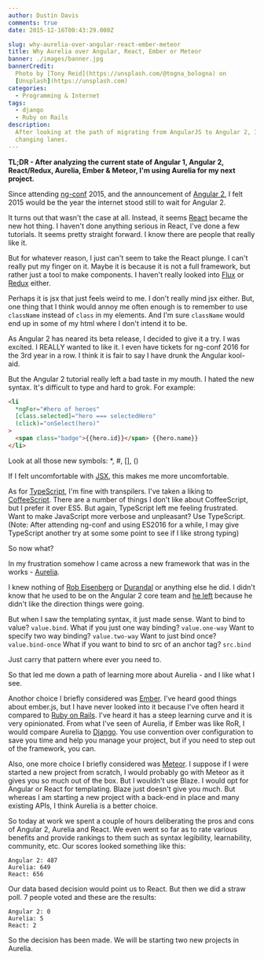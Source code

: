 ```yaml
---
author: Dustin Davis
comments: true
date: 2015-12-16T00:43:29.000Z

slug: why-aurelia-over-angular-react-ember-meteor
title: Why Aurelia over Angular, React, Ember or Meteor
banner: ./images/banner.jpg
bannerCredit:
  Photo by [Tony Reid](https://unsplash.com/@togna_bologna) on
  [Unsplash](https://unsplash.com)
categories:
  - Programming & Internet
tags:
  - django
  - Ruby on Rails
description:
  After looking at the path of migrating from AngularJS to Angular 2, I'm
  changing lanes.
---
```


**TL;DR - After analyzing the current state of Angular 1, Angular 2,
React/Redux, Aurelia, Ember & Meteor, I'm using Aurelia for my next project.**

Since attending [ng-conf](http://www.ng-conf.org/) 2015, and the announcement of
[Angular 2](http://angular.io/), I felt 2015 would be the year the internet
stood still to wait for Angular 2.

It turns out that wasn't the case at all. Instead, it seems
[React](https://facebook.github.io/react/) became the new hot thing. I haven't
done anything serious in React, I've done a few tutorials. It seems pretty
straight forward. I know there are people that really like it.

But for whatever reason, I just can't seem to take the React plunge. I can't
really put my finger on it. Maybe it is because it is not a full framework, but
rather just a tool to make components. I haven't really looked into
[Flux](https://facebook.github.io/flux/) or
[Redux](https://github.com/rackt/redux) either.

Perhaps it is jsx that just feels weird to me. I don't really mind jsx either.
But, one thing that I think would annoy me often enough is to remember to use
`className` instead of `class` in my elements. And I'm sure `className` would
end up in some of my html where I don't intend it to be.

As Angular 2 has neared its beta release, I decided to give it a try. I was
excited. I REALLY wanted to like it. I even have tickets for ng-conf 2016 for
the 3rd year in a row. I think it is fair to say I have drunk the Angular
kool-aid.

But the Angular 2 tutorial really left a bad taste in my mouth. I hated the new
syntax. It's difficult to type and hard to grok. For example:

```html
<li
  *ngFor="#hero of heroes"
  [class.selected]="hero === selectedHero"
  (click)="onSelect(hero)"
>
  <span class="badge">{{hero.id}}</span> {{hero.name}}
</li>
```

Look at all those new symbols: \*, #, [], ()

If I felt uncomfortable with
[JSX](https://reactjs.org/docs/introducing-jsx.html), this makes me more
uncomfortable.

As for [TypeScript](http://www.typescriptlang.org/), I'm fine with transpilers.
I've taken a liking to [CoffeeScript](http://coffeescript.org/). There are a
number of things I don't like about CoffeeScript, but I prefer it over ES5. But
again, TypeScript left me feeling frustrated. Want to make JavaScript more
verbose and unpleasant? Use TypeScript. (Note: After attending ng-conf and using
ES2016 for a while, I may give TypeScript another try at some some point to see
if I like strong typing)

So now what?

In my frustration somehow I came across a new framework that was in the works -
[Aurelia](http://aurelia.io/).

I knew nothing of [Rob Eisenberg](https://twitter.com/eisenbergeffect) or
[Durandal](http://durandal.io/) or anything else he did. I didn't know that he
used to be on the Angular 2 core team and
[he left](http://eisenbergeffect.bluespire.com/leaving-angular/) because he
didn't like the direction things were going.

But when I saw the templating syntax, it just made sense. Want to bind to value?
`value.bind`. What if you just one way binding? `value.one-way` Want to specify
two way binding? `value.two-way` Want to just bind once? `value.bind-once` What
if you want to bind to src of an anchor tag? `src.bind`

Just carry that pattern where ever you need to.

So that led me down a path of learning more about Aurelia - and I like what I
see.

Anothor choice I briefly considered was [Ember](http://emberjs.com/). I've heard
good things about ember.js, but I have never looked into it because I've often
heard it compared to [Ruby on Rails](http://rubyonrails.org/). I've heard it has
a steep learning curve and it is very opinionated. From what I've seen of
Aurelia, if Ember was like RoR, I would compare Aurelia to
[Django](https://www.djangoproject.com/). You use convention over configuration
to save you time and help you manage your project, but if you need to step out
of the framework, you can.

Also, one more choice I briefly considered was
[Meteor](https://www.meteor.com/). I suppose if I were started a new project
from scratch, I would probably go with Meteor as it gives you so much out of the
box. But I wouldn't use Blaze. I would opt for Angular or React for templating.
Blaze just doesn't give you much. But whereas I am starting a new project with a
back-end in place and many existing APIs, I think Aurelia is a better choice.

So today at work we spent a couple of hours deliberating the pros and cons of
Angular 2, Aurelia and React. We even went so far as to rate various benefits
and provide rankings to them such as syntax legibility, learnability, community,
etc. Our scores looked something like this:

```text
Angular 2: 487
Aurelia: 649
React: 656
```

Our data based decision would point us to React. But then we did a straw poll. 7
people voted and these are the results:

```text
Angular 2: 0
Aurelia: 5
React: 2
```

So the decision has been made. We will be starting two new projects in Aurelia.
